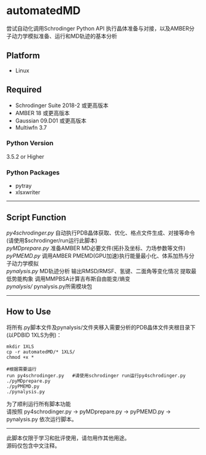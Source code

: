 automatedMD
==========
尝试自动化调用Schrodinger Python API 执行晶体准备与对接，以及AMBER分子动力学模拟准备、运行和MD轨迹的基本分析

## Platform  
* Linux  
## Required    
* Schrodinger Suite 2018-2 或更高版本
* AMBER 18 或更高版本
* Gaussian 09.D01 或更高版本 
* Multiwfn 3.7
### Python Version
3.5.2 or Higher
### Python Packages  
* pytray  
* xlsxwriter  
  
* * *
## Script Function
*py4schrodinger.py* 自动执行PDB晶体获取、优化、格点文件生成、对接等命令(请使用$schrodinger/run运行此脚本)  
*pyMDprepare.py*  准备AMBER MD必要文件(拓扑及坐标、力场参数等文件)   
*pyPMEMD.py*  调用AMBER PMEMD(GPU加速)执行能量最小化、体系加热与分子动力学模拟  
*pynalysis.py*     MD轨迹分析 输出RMSD/RMSF、氢键、二面角等变化情况 提取最低势能构象  调用MMPBSA计算吉布斯自由能变/熵变  
*pynalysis/* pynalysis.py所需模块包
* * *
## How to Use
将所有.py脚本文件及pynalysis/文件夹移入需要分析的PDB晶体文件夹根目录下(以PDBID 1XLS为例)：  

    mkdir 1XLS
    cp -r automatedMD/* 1XLS/
    chmod +x *

    #根据需要运行
    run py4schrodinger.py   #请使用schrodinger run运行py4schrodinger.py
    ./pyMDprepare.py
    ./pyPMEMD.py
    ./pynalysis.py
    
为了顺利运行所有脚本功能  
请按照 py4schrodinger.py → pyMDprepare.py → pyPMEMD.py → pynalysis.py 依次运行脚本。
* * *
此脚本仅限于学习和批评使用，请勿用作其他用途。   
源码仅包含中文注释。

